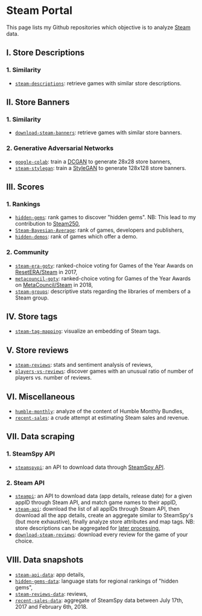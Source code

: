 # Steam Portal

This page lists my Github repositories which objective is to analyze [Steam](https://store.steampowered.com) data.

## I. Store Descriptions

### 1. Similarity

-   [`steam-descriptions`](https://github.com/woctezuma/steam-descriptions): retrieve games with similar store descriptions.

## II. Store Banners

### 1. Similarity

-   [`download-steam-banners`](https://github.com/woctezuma/download-steam-banners): retrieve games with similar store banners.

### 2. Generative Adversarial Networks

-   [`google-colab`](https://github.com/woctezuma/google-colab): train a [DCGAN](https://arxiv.org/abs/1511.06434) to generate 28x28 store banners,
-   [`steam-stylegan`](https://github.com/woctezuma/steam-stylegan): train a [StyleGAN](https://arxiv.org/abs/1812.04948) to generate 128x128 store banners.

## III. Scores

### 1. Rankings

-   [`hidden-gems`](https://github.com/woctezuma/hidden-gems): rank games to discover "hidden gems". NB: This lead to my contribution to [Steam250](https://steam250.com/contributors),
-   [`Steam-Bayesian-Average`](https://github.com/woctezuma/Steam-Bayesian-Average): rank of games, developers and publishers,
-   [`hidden-demos`](https://github.com/woctezuma/hidden-demos): rank of games which offer a demo.

### 2. Community

-   [`steam-era-goty`](https://github.com/woctezuma/steam-era-goty): ranked-choice voting for Games of the Year Awards on [ResetERA/Steam](https://resetera.com) in 2017,
-   [`metacouncil-goty`](https://github.com/woctezuma/metacouncil-goty): ranked-choice voting for Games of the Year Awards on [MetaCouncil/Steam](https://metacouncil.com) in 2018,
-   [`steam-groups`](https://github.com/woctezuma/steam-groups): descriptive stats regarding the libraries of members of a Steam group.

## IV. Store tags

-   [`steam-tag-mapping`](https://github.com/woctezuma/steam-tag-mapping): visualize an embedding of Steam tags.

## V. Store reviews

-   [`steam-reviews`](https://github.com/woctezuma/steam-reviews): stats and sentiment analysis of reviews,
-   [`players-vs-reviews`](https://github.com/woctezuma/players-vs-reviews): discover games with an unusual ratio of number of players vs. number of reviews.

## VI. Miscellaneous

-   [`humble-monthly`](https://github.com/woctezuma/humble-monthly): analyze of the content of Humble Monthly Bundles,
-   [`recent-sales`](https://github.com/woctezuma/recent-sales): a crude attempt at estimating Steam sales and revenue.

## VII. Data scraping

### 1. SteamSpy API

-   [`steamspypi`](https://github.com/woctezuma/steamspypi): an API to download data through [SteamSpy API](https://steamspy.com/api.php).

### 2. Steam API

-   [`steampi`](https://github.com/woctezuma/steampi): an API to download data (app details, release date) for a given appID through Steam API, and match game names to their appID,
-   [`steam-api`](https://github.com/woctezuma/steam-api): download the list of all appIDs through Steam API, then download all the app details, create an aggregate similar to SteamSpy's (but more exhaustive), finally analyze store attributes and map tags. NB: store descriptions can be aggregated for [later processing](https://github.com/woctezuma/steam-portal#i-store-descriptions),
-   [`download-steam-reviews`](https://github.com/woctezuma/download-steam-reviews): download every review for the game of your choice.

## VIII. Data snapshots

-   [`steam-api-data`](https://github.com/woctezuma/steam-api-data): app details,
-   [`hidden-gems-data`](https://github.com/woctezuma/hidden-gems-data): language stats for regional rankings of "hidden gems",
-   [`steam-reviews-data`](https://github.com/woctezuma/steam-reviews-data): reviews,
-   [`recent-sales-data`](https://github.com/woctezuma/recent-sales-data): aggregate of SteamSpy data between July 17th, 2017 and February 6th, 2018.
